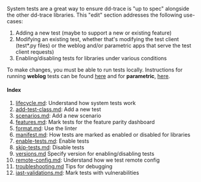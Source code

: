 System tests are a great way to ensure dd-trace is "up to spec" alongside the other dd-trace libraries. This "edit" section addresses the following use-cases:

1. Adding a new test (maybe to support a new or existing feature)
2. Modifying an existing test, whether that's modifying the test client (test*.py files) or the weblog and/or parametric apps that serve the test client requests)
3. Enabling/disabling tests for libraries under various conditions

To make changes, you must be able to run tests locally. Instructions for running **weblog** tests can be found [here](https://github.com/DataDog/system-tests/blob/main/docs/execute/README.md#run-tests) and for **parametric**, [here](https://github.com/DataDog/system-tests/blob/main/docs/scenarios/parametric.md#running-the-tests).

#### Index
1. [lifecycle.md](./lifecycle.md): Understand how system tests work
2. [add-test-class.md](./add-test-class.md): Add a new test
3. [scenarios.md](./scenarios.md): Add a new scenario
4. [features.md](./features.md): Mark tests for the feature parity dashboard
5. [format.md](./format.md): Use the linter
6. [manifest.md](./manifest.md): How tests are marked as enabled or disabled for libraries
7. [enable-tests.md](./enable-tests.md): Enable tests 
8. [skip-tests.md](./skip-tests.md): Disable tests
9. [versions.md](./versions.md) Specify version for enabling/disabling tests
10. [remote-config.md](./remote-config.md): Understand how we test remote config
11. [troubleshooting.md](./troubleshooting.md) Tips for debugging
12. [iast-validations.md](./iast-validations.md): Mark tests with vulnerabilities
